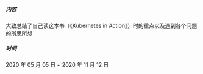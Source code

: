 ##### 内容
大致总结了自己读这本书（《Kubernetes in Action》）时的重点以及遇到各个问题的所思所想

##### 时间
2020 年 05 月 05 日 ~ 2020 年 11 月 12 日

